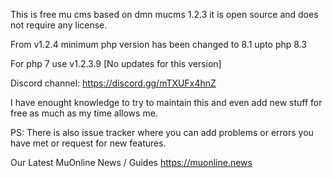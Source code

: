 This is free mu cms based on dmn mucms 1.2.3 it is open source and does not require any license.

From v1.2.4 minimum php version has been changed to 8.1 upto php 8.3

For php 7 use v1.2.3.9 [No updates for this version]

Discord channel: https://discord.gg/mTXUFx4hnZ

I have enought knowledge to try to maintain this and even add new stuff for free as much as my time allows me.

PS: There is also issue tracker where you can add problems or errors you have met or request for new features. 

Our Latest MuOnline News / Guides https://muonline.news


